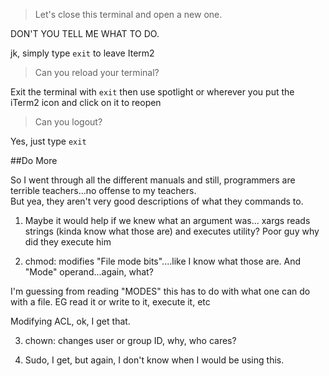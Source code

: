 > Let's close this terminal and open a new one.

DON'T YOU TELL ME WHAT TO DO.

jk, simply type `exit` to leave Iterm2

> Can you reload your terminal?

Exit the terminal with `exit` then use spotlight or wherever you put the iTerm2 icon and click on it to reopen

> Can you logout?

Yes, just type `exit`

##Do More

So I went through all the different manuals and still, programmers are terrible teachers...no offense to my teachers.  
But yea, they aren't very good descriptions of what they commands to.

1) Maybe it would help if we knew what an argument was...
xargs reads strings (kinda know what those are) and executes utility?  Poor guy why did they execute him



2) chmod: modifies "File mode bits"....like I know what those are.  And "Mode" operand...again, what?

I'm guessing from reading "MODES" this has to do with what one can do with a file. EG read it or write to it, execute it, etc

Modifying ACL, ok, I get that.




3) chown: changes user or group ID, why, who cares?



4) Sudo, I get, but again, I don't know when I would be using this.

